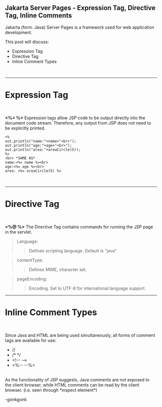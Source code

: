 ## Jakarta Server Pages - Expression Tag, Directive Tag, Inline Comments

Jakarta (form. Java) Server Pages is a framework used for web application development.

This post will discuss:
* Expression Tag
* Directive Tag
* Inline Comment Types

<br>

---
# Expression Tag
<br>

**&lt;%= %&gt;**
Expression tags allow JSP code to be output directly into the document code stream. Therefore, any output from JSP does not need to be explicitly printed.

<pre><code class="language-xml">&lt;%
out.println(&quot;name:&quot;+name+&quot;&lt;br&gt;&quot;);
out.println(&quot;age:&quot;+age+&quot;&lt;br&gt;&quot;);
out.println(&quot;area:&quot;+areaCircle(5));
%&gt;
&lt;br&gt; *SAME AS*
name:&lt;%= name %&gt;&lt;br&gt;
age:&lt;%= age %&gt;&lt;br&gt;
area: &lt;%= areaCircle(5) %&gt;
</code></pre>
<br>

---
# Directive Tag
<br>

**&lt;%@ %&gt;**
The Directive Tag contains commands for running the JSP page in the servlet.

>Language:
>>Defines scripting language. Default is "java"

>contentType:
>>Defines MIME, character set.

>pageEncoding:
>>Encoding. Set to UTF-8 for international language support.


---
# Inline Comment Types
<br>

Since Java and HTML are being used simultaneously, all forms of comment tags are available for use:
<ul>
<li>//</li>
<li>/* */</li>
<li>&lt;!-- --&gt;</li>
<li>&lt;%-- --%&gt;</li>
</ul>

<br>
As the functionality of JSP suggests, Java comments are not exposed to the client browser, while HTML comments can be read by the client browser. (i.e. seen through *inspect element*)

<br>

-gonkgonk
